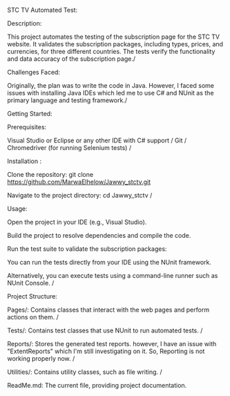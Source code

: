 STC TV Automated Test:

Description:

This project automates the testing of the subscription page for the STC TV website. It validates the subscription packages, including types, prices, and currencies, for three different countries. The tests verify the functionality and data accuracy of the subscription page./ 

Challenges Faced: 

Originally, the plan was to write the code in Java. However, I faced some issues with installing Java IDEs which led me to use C# and NUnit as the primary language and testing framework./ 

Getting Started: 

Prerequisites: 

Visual Studio or Eclipse or any other IDE with C# support / 
Git / 
Chromedriver (for running Selenium tests) / 

Installation : 

Clone the repository: git clone https://github.com/MarwaElhelow/Jawwy_stctv.git

Navigate to the project directory: cd Jawwy_stctv / 

Usage: 

Open the project in your IDE (e.g., Visual Studio).

Build the project to resolve dependencies and compile the code.

Run the test suite to validate the subscription packages:

You can run the tests directly from your IDE using the NUnit framework.

Alternatively, you can execute tests using a command-line runner such as NUnit Console. / 


Project Structure: 

Pages/: Contains classes that interact with the web pages and perform actions on them. / 

Tests/: Contains test classes that use NUnit to run automated tests. / 

Reports/: Stores the generated test reports. however, I have an issue with "ExtentReports" which I'm still investigating on it. So, Reporting is not working properly now. / 

Utilities/: Contains utility classes, such as file writing. / 

ReadMe.md: The current file, providing project documentation.
